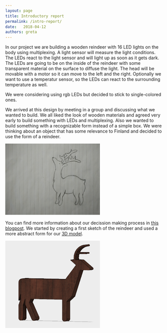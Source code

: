 ```yaml
---
layout: page
title: Introductory report
permalink: /intro-report/
date:   2018-04-12
authors: greta
---
```


In our project we are building a wooden reindeer with 16 LED lights on the body using multiplexing. A light sensor will measure the light conditions. The LEDs react to the light sensor and will light up as soon as it gets dark.  The LEDs are going to be on the inside of the reindeer with some transparent material on the surface to diffuse the light. The head will be movable with a motor so it can move to the left and the right.
Optionally we want to use a temperatur sensor, so the LEDs can react to the surrounding temperature as well.

We were considering using rgb LEDs but decided to stick to single-colored ones.

We arrived at this design by meeting in a group and discussing what we wanted to build. We all liked the look of wooden materials and agreed very early to build something with LEDs and multiplexing. Also we wanted to build something with a recognizable form instead of a simple box. We were thinking about an object that has some relevance to Finland and decided to use the form of a reindeer.

<img src="/static/img/intro-report/reindeer-sketch.jpg" alt="First-sketch" style="width: 300px;"/>

 You can find more information about our decission making process in [this blogpost](https://solid-late.github.io/drafts/2018/03/22/drafts-animals.html). We started by creating a first sketch of the reindeer and used a more abstract form for our [3D model](https://solid-late.github.io/3dmodel/2018/04/12/3D-model-design.html).

<img src="/static/img/intro-report/3d-1.png" alt="3d model" style="width: 300px;"/>